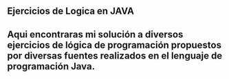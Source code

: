 **Ejercicios de Logica en JAVA**
---
Aqui encontraras mi solución a diversos ejercicios de lógica de programación propuestos por diversas fuentes realizados en el lenguaje de programación Java.
---

